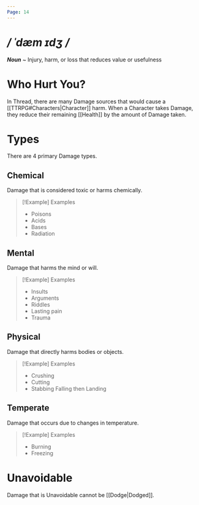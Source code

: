 ```yaml
---
Page: 14
---
```

# */ ˈdæm ɪdʒ /*
***Noun*** ~ Injury, harm, or loss that reduces value or usefulness
# Who Hurt You?
In Thread, there are many Damage sources that would cause a [[TTRPG#Characters|Character]] harm. When a Character takes Damage, they reduce their remaining [[Health]] by the amount of Damage taken.
# Types
There are 4 primary Damage types.
## Chemical
Damage that is considered toxic or harms chemically.
>[!Example] Examples
>- Poisons
>- Acids
>- Bases
>- Radiation
## Mental
Damage that harms the mind or will.
>[!Example] Examples
>- Insults
>- Arguments
>- Riddles
>- Lasting pain
>- Trauma
## Physical
Damage that directly harms bodies or objects.
>[!Example] Examples
>- Crushing
>- Cutting
>- Stabbing
>  Falling then Landing
## Temperate
Damage that occurs due to changes in temperature.
>[!Example] Examples
>- Burning
>- Freezing
# Unavoidable
Damage that is Unavoidable cannot be [[Dodge|Dodged]].